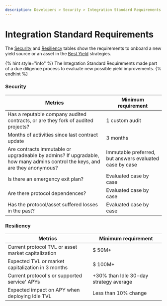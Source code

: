```yaml
---
description: Developers > Security > Integration Standard Requirements
---
```


# Integration Standard Requirements

The [Security](integration-standard-requirements.md#security) and [Resiliency](integration-standard-requirements.md#resiliency) tables show the requirements to onboard a new yield source or an asset in the [Best Yield](../best-yield/) strategies.

{% hint style="info" %}
The Integration Standard Requirements made part of a due diligence process to evaluate new possible yield improvements.
{% endhint %}

### **Security**&#x20;

| Metrics                                                                                                                    | Minimum requirement                                     |
| -------------------------------------------------------------------------------------------------------------------------- | ------------------------------------------------------- |
| Has a reputable company audited contracts, or are they fork of audited projects?                                           | 1 custom audit                                          |
| Months of activities since last contract update                                                                            | 3 months                                                |
| Are contracts immutable or upgradeable by admins? If upgradable, how many admins control the keys, and are they anonymous? | Immutable preferred, but answers evaluated case by case |
| Is there an emergency exit plan?                                                                                           | Evaluated case by case                                  |
| Are there protocol dependences?                                                                                            | Evaluated case by case                                  |
| Has the protocol/asset suffered losses in the past?                                                                        | Evaluated case by case                                  |

### **Resiliency**

| Metrics                                             | Minimum requirement                    |
| --------------------------------------------------- | -------------------------------------- |
| Current protocol TVL or asset market capitalization | $ 50M+                                 |
| Expected TVL or market capitalization in 3 months   | $ 100M+                                |
| Current protocol's or supported service' APYs       | +30% than Idle 30-day strategy average |
| Expected impact on APY when deploying Idle TVL      | Less than 10% change                   |
